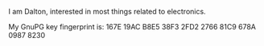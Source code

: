 I am Dalton, interested in most things related to electronics.

My GnuPG key fingerprint is: 167E 19AC B8E5 38F3 2FD2  2766 81C9 678A 0987 8230
